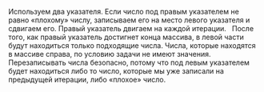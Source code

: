 Используем два указателя. Если число под правым указателем не равно «плохому» числу, записываем его на место левого указателя и сдвигаем его. Правый указатель двигаем на каждой итерации.
​
​
После того, как правый указатель достигнет конца массива, в левой части будут находиться только подходящие числа. Числа, которые находятся в массиве справа, по условию задачи не имеют значения.
​
​
Перезаписывать числа безопасно, потому что под левым указателем будет находиться либо то число, которые мы уже записали на предыдущей итерации, либо «плохое» число.